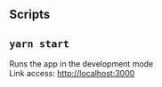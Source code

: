 ## Scripts

## `yarn start`

Runs the app in the development mode<br />
Link access: [http://localhost:3000](http://localhost:3000)